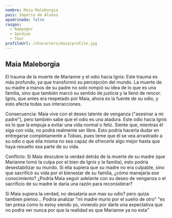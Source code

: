 ```yaml
---
nombre: Maia Maleborgia
pais: Imperio de Alveus
apadrinada: false
rasgos:
  - Rampagor
  - Gardian
  - Teur
profileUrl: /characters/maia/profile.jpg
---
```


## Maia Maleborgia

El trauma de la muerte de Marianne y el odio hacia Ignis: Este trauma es más profundo, ya que transformó su percepción del mundo. La muerte de su madre a manos de su padre no solo rompió su idea de lo que es una familia, sino que también marcó su sentido de justicia y la llenó de rencor. Ignis, que antes era respetado por Maia, ahora es la fuente de su odio, y esto afecta todas sus interacciones.

Consecuencia: Maia vive con el deseo latente de venganza ("asesinar a mi padre"), pero también sabe que el odio es una atadura. Este odio hacia Ignis es lo que la empuja a evitar una vida normal o feliz. Siente que, mientras él siga con vida, no podrá realmente ser libre. Esto podría hacerla dudar en entregarse completamente a Tobias, pues teme que él se vea arrastrado a su odio o que ella misma no sea capaz de ofrecerle algo mejor hasta que haya resuelto esa parte de su vida.

Conflicto: Si Maia descubre la verdad detrás de la muerte de su madre (que Marianne tomó la culpa por el bien de Ignis y la familia), esto podría desestabilizar su mundo. Si ella supiera que su madre no era culpable, sino que sacrificó su vida por el bienestar de su familia, ¿cómo manejaría ese conocimiento? ¿Podría Maia seguir adelante con su deseo de venganza o el sacrificio de su madre le daría una razón para reconsiderar?

Si Maia supiera la verdad, no desataria aun mas su odio? pero quiza tambien pienso... Podria analizar "mi madre murio por el sueño de otro" "es tan presa como lo estoy siendo yo, viviendo por darle una expectativa que no podra ver nunca por que la realidad es que Marianne ya no esta"
